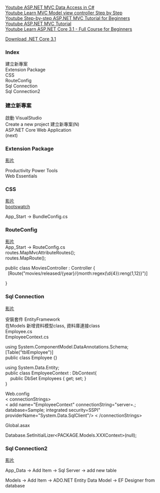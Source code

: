 

[Youtube ASP.NET MVC Data Access in C#](https://www.youtube.com/watch?v=bIiEv__QNxw&ab_channel=IAmTimCorey)  
[Youtube Learn MVC Model view controller Step by Step](https://www.youtube.com/watch?v=_323VsR-Th0&list=PL33C9E91F8CDD2BF7&index=1&ab_channel=.NETInterviewPreparationvideos)  
[Youtube Step-by-step ASP.NET MVC Tutorial for Beginners](https://www.youtube.com/watch?v=E7Voso411Vs&ab_channel=ProgrammingwithMosh)  
[Youtube ASP.NET MVC Tutorial](https://www.youtube.com/watch?v=-pzwRwYlXMw&list=PL6n9fhu94yhVm6S8I2xd6nYz2ZORd7X2v&ab_channel=kudvenkat)  
[Youtube Learn ASP.NET Core 3.1 - Full Course for Beginners](https://www.youtube.com/watch?v=C5cnZ-gZy2I&ab_channel=freeCodeCamp.org)  


[Download .NET Core 3.1](https://dotnet.microsoft.com/download/dotnet/3.1)  


### Index  
建立新專案  
Extension Package  
CSS  
RouteConfig  
Sql Connection  
Sql Connection2  


### 建立新專案  

啟動 VisualStudio  
Create a new project 建立新專案(N)  
ASP.NET Core Web Application  
(next)  


### Extension Package  

[影片](https://youtu.be/E7Voso411Vs?t=369)  

Productivity Power Tools  
Web Essentials  


### CSS  

[影片](https://youtu.be/E7Voso411Vs?t=1312)  
[bootswatch](https://bootswatch.com/)  

App_Start -> BundleConfig.cs  

### RouteConfig  

[影片](https://youtu.be/E7Voso411Vs?t=2292)  
App_Start -> RouteConfig.cs  
routes.MapMvcAttributeRoutes();  
routes.MapRoute();  

public class MoviesController : Controller {  
&nbsp; [Route("movies/released/{year}/{month:regex(\\d{4}):reng(1,12)}")]  

}  

### Sql Connection  

[影片](https://youtu.be/Lrr66APUwBk?list=PL6n9fhu94yhVm6S8I2xd6nYz2ZORd7X2v&t=114)  

安裝套件 EntityFramework  
在Models 新增資料模型class, 資料庫連接class  
Employee.cs  
EmployeeContext.cs  

using System.ComponentModel.DataAnnotations.Schema;  
[Table("tblEmployee")]  
public class Employee {}  

using System.Data.Entity;  
public class EmployeeContext : DbContext{  
&nbsp; &nbsp; public DbSet<Employee> Employees { get; set; }  
}  

Web.config  
< connectionStrings>  
< add name="EmployeeContext" connectionString="server=.; database=Sample; integrated security=SSPI" providerName="System.Data.SqlClient"/>
< /connectionStrings>  

Global.asax  

Database.SetInitialLizer<PACKAGE.Models.XXXContext>(null);  

### Sql Connection2  

[影片](https://youtu.be/3pEax-5wXG8?t=191)  

App_Data -> Add Item -> Sql Server -> add new table  

Models -> Add Item -> ADO.NET Entity Data Model -> EF Designer from database   




